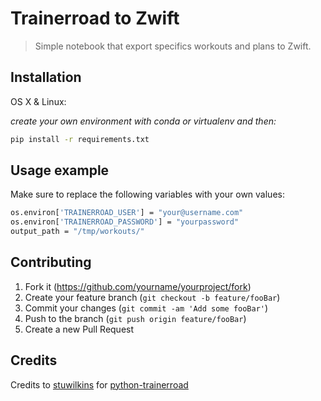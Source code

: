 # Trainerroad to Zwift

> Simple notebook that export specifics workouts and plans to Zwift.

## Installation

OS X & Linux:

_create your own environment with conda or virtualenv and then:_

```sh
pip install -r requirements.txt
```

## Usage example

Make sure to replace the following variables with your own values:

```sh
os.environ['TRAINERROAD_USER'] = "your@username.com"
os.environ['TRAINERROAD_PASSWORD'] = "yourpassword"
output_path = "/tmp/workouts/"
```

## Contributing

1. Fork it (<https://github.com/yourname/yourproject/fork>)
2. Create your feature branch (`git checkout -b feature/fooBar`)
3. Commit your changes (`git commit -am 'Add some fooBar'`)
4. Push to the branch (`git push origin feature/fooBar`)
5. Create a new Pull Request

## Credits

Credits to [stuwilkins](https://github.com/stuwilkins)
for [python-trainerroad](https://github.com/stuwilkins/python-trainerroad)

[npm-image]: https://img.shields.io/npm/v/datadog-metrics.svg?style=flat-square

[npm-url]: https://npmjs.org/package/datadog-metrics

[npm-downloads]: https://img.shields.io/npm/dm/datadog-metrics.svg?style=flat-square

[travis-image]: https://img.shields.io/travis/dbader/node-datadog-metrics/master.svg?style=flat-square

[travis-url]: https://travis-ci.org/dbader/node-datadog-metrics

[wiki]: https://github.com/yourname/yourproject/wiki
